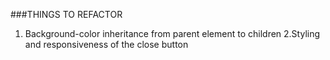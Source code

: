 ###THINGS TO REFACTOR
1. Background-color inheritance from parent element to children
2.Styling and responsiveness of the close button